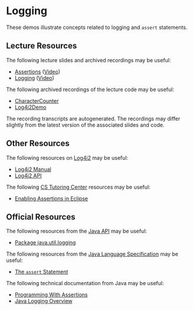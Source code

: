 Logging
=================================================

These demos illustrate concepts related to logging and `assert` statements.

## Lecture Resources ##

The following lecture slides and archived recordings may be useful:

  - [Assertions](https://docs.google.com/presentation/d/e/2PACX-1vQ-H6BwwJdAAPEQvEpQWuRF1K0Rs-r6WaMJQo490nzPpX_LeeMUvth9zsas4FIBfnyfLHQelbblO57E/pub?start=false&loop=false&delayms=3000) ([Video](https://usfca.hosted.panopto.com/Panopto/Pages/Viewer.aspx?id=e43dabeb-478e-4113-a598-af9e014ea973))
  - [Logging](https://docs.google.com/presentation/d/e/2PACX-1vSFDKChMVmgOihwc4DC3sm3X1qSpJOT4xkqLrOZki4cthaN0CFVdwauK_6ghLqrllEvT0aHHTh2ClfP/pub?start=false&loop=false&delayms=3000) ([Video](https://usfca.hosted.panopto.com/Panopto/Pages/Viewer.aspx?id=10227bd3-cf14-4437-b90e-af9e014ec5f2))

The following archived recordings of the lecture code may be useful:

  - [CharacterCounter](https://usfca.hosted.panopto.com/Panopto/Pages/Viewer.aspx?id=57f5c1e6-328b-420e-9892-afbd014a6d83)
  - [Log4j2Demo](https://usfca.hosted.panopto.com/Panopto/Pages/Viewer.aspx?id=2b335e75-f099-466d-933b-afbd0143d4f4)

The recording transcripts are autogenerated. The recordings may differ slightly from the latest version of the associated slides and code.

## Other Resources ##

The following resources on [Log4j2](https://logging.apache.org/log4j/2.x/) may be useful:

- [Log4j2 Manual](https://logging.apache.org/log4j/2.x/manual/api.html)
- [Log4j2 API](https://logging.apache.org/log4j/2.x/log4j-api/apidocs/index.html) 

The following [CS Tutoring Center](https://tutoringcenter.cs.usfca.edu/resources/) resources may be useful:

- [Enabling Assertions in Eclipse](https://tutoringcenter.cs.usfca.edu/resources/enabling-assertions-in-eclipse.html)

## Official Resources ##

The following resources from the [Java API](https://docs.oracle.com/en/java/javase/17/docs/api/) may be useful:

  - [Package java.util.logging](https://docs.oracle.com/en/java/javase/17/docs/api/java.logging/java/util/logging/package-summary.html)

The following resources from the [Java Language Specification](https://docs.oracle.com/javase/specs/jls/se17/html/index.html) may be useful:

  - [The `assert` Statement](https://docs.oracle.com/javase/specs/jls/se17/html/jls-14.html#jls-14.10)

The following technical documentation from Java may be useful:

  - [Programming With Assertions](http://docs.oracle.com/javase/8/docs/technotes/guides/language/assert.html)
  - [Java Logging Overview](https://docs.oracle.com/en/java/javase/17/core/java-logging-overview.html)
